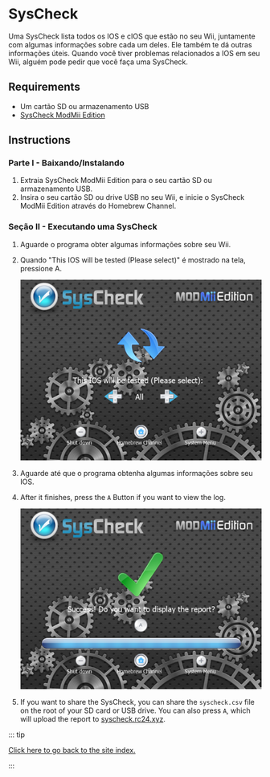# SysCheck

Uma SysCheck lista todos os IOS e cIOS que estão no seu Wii, juntamente com algumas informações sobre cada um deles. Ele também te dá outras informações úteis. Quando você tiver problemas relacionados a IOS em seu Wii, alguém pode pedir que você faça uma SysCheck.

## Requirements

- Um cartão SD ou armazenamento USB
- [SysCheck ModMii Edition](https://oscwii.org/library/app/SysCheckME)

## Instructions

### Parte I - Baixando/Instalando

1. Extraia SysCheck ModMii Edition para o seu cartão SD ou armazenamento USB.
2. Insira o seu cartão SD ou drive USB no seu Wii, e inicie o SysCheck ModMii Edition através do Homebrew Channel.

### Seção II - Executando uma SysCheck

1. Aguarde o programa obter algumas informações sobre seu Wii.

2. Quando "This IOS will be tested (Please select)" é mostrado na tela, pressione A.

    ![](/images/homebrew/syscheck/syscheck_chooseios.png)

3. Aguarde até que o programa obtenha algumas informações sobre seu IOS.

4. After it finishes, press the `A` Button if you want to view the log.

    ![](/images/homebrew/syscheck/syscheck_success.png)

5. If you want to share the SysCheck, you can share the `syscheck.csv` file on the root of your SD card or USB drive. You can also press `A`, which will upload the report to [syscheck.rc24.xyz](http://syscheck.rc24.xyz/).

::: tip

[Click here to go back to the site index.](site-navigation)

:::
